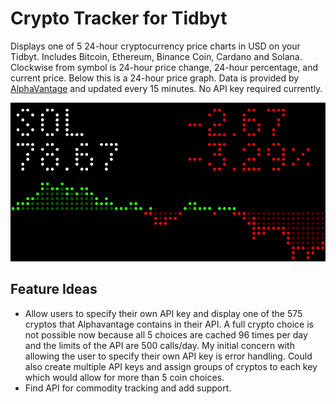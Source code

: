 # Crypto Tracker for Tidbyt

Displays one of 5 24-hour cryptocurrency price charts in USD on your Tidbyt. Includes Bitcoin, Ethereum, Binance Coin, Cardano and Solana. Clockwise from symbol is 24-hour price change, 24-hour percentage, and current price. Below this is a 24-hour price graph. Data is provided by [AlphaVantage](https://www.alphavantage.co/documentation/#crypto-intraday) and updated every 15 minutes. No API key required currently.

![Crypto Tracker for Tidbyt](screenshot.png)

## Feature Ideas

- Allow users to specify their own API key and display one of the 575 cryptos that Alphavantage contains in their API. A full crypto choice is not possible now because all 5 choices are cached 96 times per day and the limits of the API are 500 calls/day. My initial concern with allowing the user to specify their own API key is error handling. Could also create multiple API keys and assign groups of cryptos to each key which would allow for more than 5 coin choices.
- Find API for commodity tracking and add support.

